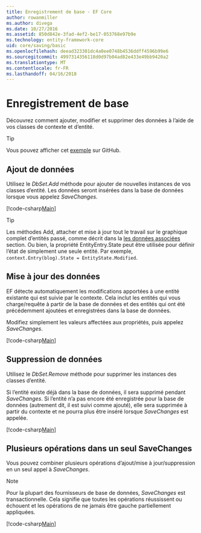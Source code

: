 ```yaml
---
title: Enregistrement de base - EF Core
author: rowanmiller
ms.author: divega
ms.date: 10/27/2016
ms.assetid: 850d842e-3fad-4ef2-be17-053768e97b9e
ms.technology: entity-framework-core
uid: core/saving/basic
ms.openlocfilehash: deead323301dc4a0ee0748b4536ddff4596b99e6
ms.sourcegitcommit: 4997314356118d0d97b04ad82e433e49bb9420a2
ms.translationtype: MT
ms.contentlocale: fr-FR
ms.lasthandoff: 04/16/2018
---
```

# <a name="basic-save"></a>Enregistrement de base

Découvrez comment ajouter, modifier et supprimer des données à l’aide de vos classes de contexte et d’entité.

> [!TIP]  
> Vous pouvez afficher cet [exemple](https://github.com/aspnet/EntityFramework.Docs/tree/master/samples/core/Saving/Saving/Basics/) sur GitHub.

## <a name="adding-data"></a>Ajout de données

Utilisez le *DbSet.Add* méthode pour ajouter de nouvelles instances de vos classes d’entité. Les données seront insérées dans la base de données lorsque vous appelez *SaveChanges*.

[!code-csharp[Main](../../../samples/core/Saving/Saving/Basics/Sample.cs#Add)]

> [!TIP]  
> Les méthodes Add, attacher et mise à jour tout le travail sur le graphique complet d’entités passé, comme décrit dans la [les données associées](related-data.md) section. Ou bien, la propriété EntityEntry.State peut être utilisée pour définir l’état de simplement une seule entité. Par exemple, `context.Entry(blog).State = EntityState.Modified`.

## <a name="updating-data"></a>Mise à jour des données

EF détecte automatiquement les modifications apportées à une entité existante qui est suivie par le contexte. Cela inclut les entités qui vous charge/requête à partir de la base de données et des entités qui ont été précédemment ajoutées et enregistrées dans la base de données.

Modifiez simplement les valeurs affectées aux propriétés, puis appelez *SaveChanges*.

[!code-csharp[Main](../../../samples/core/Saving/Saving/Basics/Sample.cs#Update)]

## <a name="deleting-data"></a>Suppression de données

Utilisez le *DbSet.Remove* méthode pour supprimer les instances des classes d’entité.

Si l’entité existe déjà dans la base de données, il sera supprimé pendant *SaveChanges*. Si l’entité n’a pas encore été enregistrée pour la base de données (autrement dit, il est suivi comme ajouté), elle sera supprimée à partir du contexte et ne pourra plus être inséré lorsque *SaveChanges* est appelée.

[!code-csharp[Main](../../../samples/core/Saving/Saving/Basics/Sample.cs#Remove)]

## <a name="multiple-operations-in-a-single-savechanges"></a>Plusieurs opérations dans un seul SaveChanges

Vous pouvez combiner plusieurs opérations d’ajout/mise à jour/suppression en un seul appel à *SaveChanges*.

> [!NOTE]  
> Pour la plupart des fournisseurs de base de données, *SaveChanges* est transactionnelle. Cela signifie que toutes les opérations réussissent ou échouent et les opérations de ne jamais être gauche partiellement appliquées.

[!code-csharp[Main](../../../samples/core/Saving/Saving/Basics/Sample.cs#MultipleOperations)]
